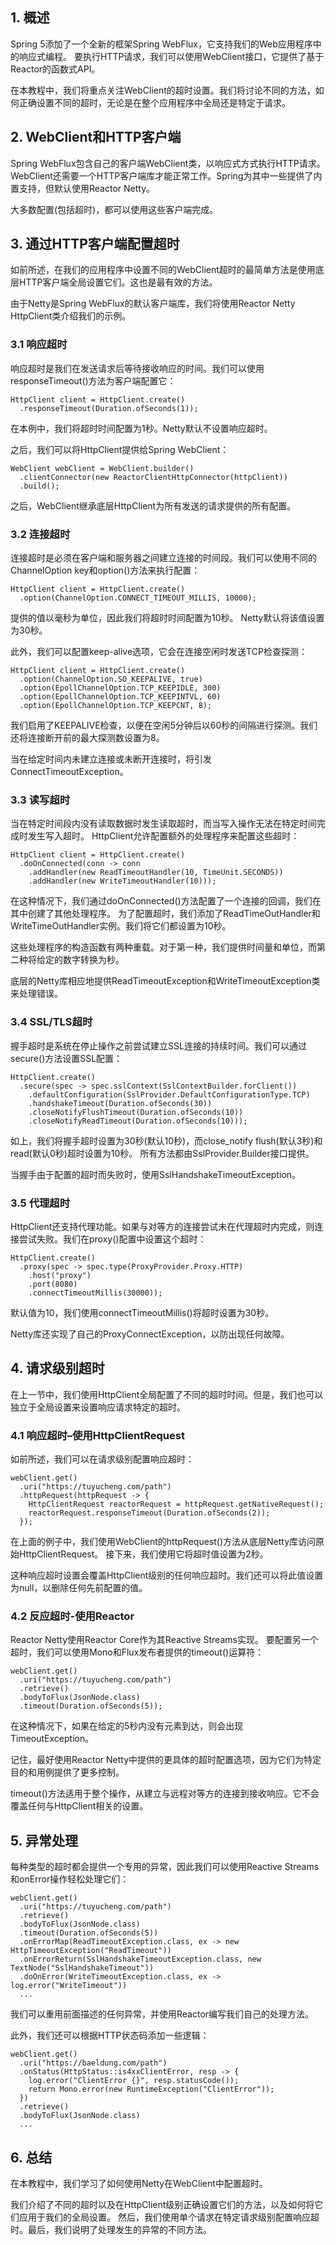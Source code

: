## 1. 概述

Spring 5添加了一个全新的框架Spring WebFlux，它支持我们的Web应用程序中的响应式编程。
要执行HTTP请求，我们可以使用WebClient接口，它提供了基于Reactor的函数式API。

在本教程中，我们将重点关注WebClient的超时设置。我们将讨论不同的方法，如何正确设置不同的超时，无论是在整个应用程序中全局还是特定于请求。

## 2. WebClient和HTTP客户端

Spring WebFlux包含自己的客户端WebClient类，以响应式方式执行HTTP请求。
WebClient还需要一个HTTP客户端库才能正常工作。Spring为其中一些提供了内置支持，但默认使用Reactor Netty。

大多数配置(包括超时)，都可以使用这些客户端完成。

## 3. 通过HTTP客户端配置超时

如前所述，在我们的应用程序中设置不同的WebClient超时的最简单方法是使用底层HTTP客户端全局设置它们。这也是最有效的方法。

由于Netty是Spring WebFlux的默认客户端库，我们将使用Reactor Netty HttpClient类介绍我们的示例。

### 3.1 响应超时

响应超时是我们在发送请求后等待接收响应的时间。我们可以使用responseTimeout()方法为客户端配置它：

```text
HttpClient client = HttpClient.create()
  .responseTimeout(Duration.ofSeconds(1)); 
```

在本例中，我们将超时时间配置为1秒。Netty默认不设置响应超时。

之后，我们可以将HttpClient提供给Spring WebClient：

```text
WebClient webClient = WebClient.builder()
  .clientConnector(new ReactorClientHttpConnector(httpClient))
  .build();
```

之后，WebClient继承底层HttpClient为所有发送的请求提供的所有配置。

### 3.2 连接超时

连接超时是必须在客户端和服务器之间建立连接的时间段。我们可以使用不同的ChannelOption key和option()方法来执行配置：

```text
HttpClient client = HttpClient.create()
  .option(ChannelOption.CONNECT_TIMEOUT_MILLIS, 10000);
```

提供的值以毫秒为单位，因此我们将超时时间配置为10秒。 Netty默认将该值设置为30秒。

此外，我们可以配置keep-alive选项，它会在连接空闲时发送TCP检查探测：

```text
HttpClient client = HttpClient.create()
  .option(ChannelOption.SO_KEEPALIVE, true)
  .option(EpollChannelOption.TCP_KEEPIDLE, 300)
  .option(EpollChannelOption.TCP_KEEPINTVL, 60)
  .option(EpollChannelOption.TCP_KEEPCNT, 8);
```

我们启用了KEEPALIVE检查，以便在空闲5分钟后以60秒的间隔进行探测。我们还将连接断开前的最大探测数设置为8。

当在给定时间内未建立连接或未断开连接时，将引发ConnectTimeoutException。

### 3.3 读写超时

当在特定时间段内没有读取数据时发生读取超时，而当写入操作无法在特定时间完成时发生写入超时。
HttpClient允许配置额外的处理程序来配置这些超时：

```text
HttpClient client = HttpClient.create()
  .doOnConnected(conn -> conn
    .addHandler(new ReadTimeoutHandler(10, TimeUnit.SECONDS))
    .addHandler(new WriteTimeoutHandler(10)));
```

在这种情况下，我们通过doOnConnected()方法配置了一个连接的回调，我们在其中创建了其他处理程序。
为了配置超时，我们添加了ReadTimeOutHandler和WriteTimeOutHandler实例。我们将它们都设置为10秒。

这些处理程序的构造函数有两种重载。对于第一种，我们提供时间量和单位，而第二种将给定的数字转换为秒。

底层的Netty库相应地提供ReadTimeoutException和WriteTimeoutException类来处理错误。

### 3.4 SSL/TLS超时

握手超时是系统在停止操作之前尝试建立SSL连接的持续时间。我们可以通过secure()方法设置SSL配置：

```text
HttpClient.create()
  .secure(spec -> spec.sslContext(SslContextBuilder.forClient())
    .defaultConfiguration(SslProvider.DefaultConfigurationType.TCP)
    .handshakeTimeout(Duration.ofSeconds(30))
    .closeNotifyFlushTimeout(Duration.ofSeconds(10))
    .closeNotifyReadTimeout(Duration.ofSeconds(10)));
```

如上，我们将握手超时设置为30秒(默认10秒)，而close_notify flush(默认3秒)和read(默认0秒)超时设置为10秒。
所有方法都由SslProvider.Builder接口提供。

当握手由于配置的超时而失败时，使用SslHandshakeTimeoutException。

### 3.5 代理超时

HttpClient还支持代理功能。如果与对等方的连接尝试未在代理超时内完成，则连接尝试失败。我们在proxy()配置中设置这个超时：

```text
HttpClient.create()
  .proxy(spec -> spec.type(ProxyProvider.Proxy.HTTP)
    .host("proxy")
    .port(8080)
    .connectTimeoutMillis(30000));
```

默认值为10，我们使用connectTimeoutMillis()将超时设置为30秒。

Netty库还实现了自己的ProxyConnectException，以防出现任何故障。

## 4. 请求级别超时

在上一节中，我们使用HttpClient全局配置了不同的超时时间。但是，我们也可以独立于全局设置来设置响应请求特定的超时。

### 4.1 响应超时–使用HttpClientRequest

如前所述，我们可以在请求级别配置响应超时：

```text
webClient.get()
  .uri("https://tuyucheng.com/path")
  .httpRequest(httpRequest -> {
    HttpClientRequest reactorRequest = httpRequest.getNativeRequest();
    reactorRequest.responseTimeout(Duration.ofSeconds(2));
  });
```

在上面的例子中，我们使用WebClient的httpRequest()方法从底层Netty库访问原始HttpClientRequest。
接下来，我们使用它将超时值设置为2秒。

这种响应超时设置会覆盖HttpClient级别的任何响应超时。我们还可以将此值设置为null，以删除任何先前配置的值。

### 4.2 反应超时-使用Reactor

Reactor Netty使用Reactor Core作为其Reactive Streams实现。
要配置另一个超时，我们可以使用Mono和Flux发布者提供的timeout()运算符：

```text
webClient.get()
  .uri("https://tuyucheng.com/path")
  .retrieve()
  .bodyToFlux(JsonNode.class)
  .timeout(Duration.ofSeconds(5));
```

在这种情况下，如果在给定的5秒内没有元素到达，则会出现TimeoutException。

记住，最好使用Reactor Netty中提供的更具体的超时配置选项，因为它们为特定目的和用例提供了更多控制。

timeout()方法适用于整个操作，从建立与远程对等方的连接到接收响应。它不会覆盖任何与HttpClient相关的设置。

## 5. 异常处理

每种类型的超时都会提供一个专用的异常，因此我们可以使用Reactive Streams和onError操作轻松处理它们：

```text
webClient.get()
  .uri("https://tuyucheng.com/path")
  .retrieve()
  .bodyToFlux(JsonNode.class)
  .timeout(Duration.ofSeconds(5))
  .onErrorMap(ReadTimeoutException.class, ex -> new HttpTimeoutException("ReadTimeout"))
  .onErrorReturn(SslHandshakeTimeoutException.class, new TextNode("SslHandshakeTimeout"))
  .doOnError(WriteTimeoutException.class, ex -> log.error("WriteTimeout"))
  ...
```

我们可以重用前面描述的任何异常，并使用Reactor编写我们自己的处理方法。

此外，我们还可以根据HTTP状态码添加一些逻辑：

```text
webClient.get()
  .uri("https://baeldung.com/path")
  .onStatus(HttpStatus::is4xxClientError, resp -> {
    log.error("ClientError {}", resp.statusCode());
    return Mono.error(new RuntimeException("ClientError"));
  })
  .retrieve()
  .bodyToFlux(JsonNode.class)
  ...
```

## 6. 总结

在本教程中，我们学习了如何使用Netty在WebClient中配置超时。

我们介绍了不同的超时以及在HttpClient级别正确设置它们的方法，以及如何将它们应用于我们的全局设置。
然后，我们使用单个请求在特定请求级别配置响应超时。最后，我们说明了处理发生的异常的不同方法。